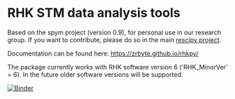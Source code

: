 # RHK STM data analysis tools

Based on the spym project (version 0.9), for personal use in our research group. If you want to contribute, please do so in the main [rescipy project](https://github.com/rescipy-project/spym).

Documentation can be found here: https://zrbyte.github.io/rhkpy/

The package currently works with RHK software version 6 ('RHK_MinorVer' = 6). In the future older software versions will be supported.

[![Binder](https://mybinder.org/badge_logo.svg)](https://mybinder.org/v2/gh/zrbyte/rhkpy/HEAD)
